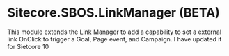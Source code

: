 # Sitecore.SBOS.LinkManager (BETA) 
This module extends the Link Manager to add a capability to set a external link OnClick to trigger a Goal, Page event, and Campaign. I have updated it for Sietcore 10

